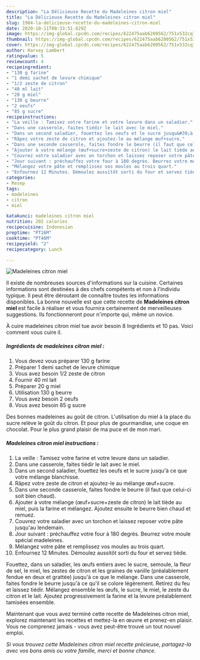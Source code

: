 ```yaml
---
description: "La Délicieuse Recette du Madeleines citron miel"
title: "La Délicieuse Recette du Madeleines citron miel"
slug: 1904-la-delicieuse-recette-du-madeleines-citron-miel
date: 2020-10-11T00:33:51.629Z
image: https://img-global.cpcdn.com/recipes/622475aab6200562/751x532cq70/madeleines-citron-miel-photo-principale-de-la-recette.jpg
thumbnail: https://img-global.cpcdn.com/recipes/622475aab6200562/751x532cq70/madeleines-citron-miel-photo-principale-de-la-recette.jpg
cover: https://img-global.cpcdn.com/recipes/622475aab6200562/751x532cq70/madeleines-citron-miel-photo-principale-de-la-recette.jpg
author: Harvey Lambert
ratingvalue: 5
reviewcount: 4
recipeingredient:
- "130 g farine"
- "1 demi sachet de levure chimique"
- "1/2 zeste de citron"
- "40 ml lait"
- "20 g miel"
- "130 g beurre"
- "2 oeufs"
- "85 g sucre"
recipeinstructions:
- "La veille : Tamisez votre farine et votre levure dans un saladier."
- "Dans une casserole, faites tiédir le lait avec le miel."
- "Dans un second saladier, fouettez les oeufs et le sucre jusqu&#39;à ce que votre mélange blanchisse."
- "Râpez votre zeste de citron et ajoutez-le au mélange œuf+sucre."
- "Dans une seconde casserole, faites fondre le beurre (il faut que celui-ci soit bien chaud)."
- "Ajouter à votre mélange (œuf+sucre+zeste de citron) le lait tiède au miel, puis la farine et mélangez. Ajoutez ensuite le beurre bien chaud et remuez."
- "Couvrez votre saladier avec un torchon et laissez reposer votre pâte jusqu&#39;au lendemain."
- "Jour suivant : préchauffez votre four à 180 degrés. Beurrez votre moule spécial madeleines."
- "Mélangez votre pâte et remplissez vos moules au trois quart."
- "Enfournez 12 Minutes. Démoulez aussitôt sorti du four et servez tiède."
categories:
- Resep
tags:
- madeleines
- citron
- miel

katakunci: madeleines citron miel 
nutrition: 202 calories
recipecuisine: Indonesian
preptime: "PT16M"
cooktime: "PT46M"
recipeyield: "2"
recipecategory: Lunch

---
```



![Madeleines citron miel](https://img-global.cpcdn.com/recipes/622475aab6200562/751x532cq70/madeleines-citron-miel-photo-principale-de-la-recette.jpg)

Il existe de nombreuses sources d'informations sur la cuisine. Certaines informations sont destinées à des chefs compétents et non à l'individu typique. Il peut être déroutant de connaître toutes les informations disponibles. La bonne nouvelle est que cette recette de <strong> Madeleines citron miel </strong> est facile à réaliser et vous fournira certainement de merveilleuses suggestions. Ils fonctionneront pour n'importe qui, même un novice.

<!--inarticleads1-->

À cuire madeleines citron miel tue avoir besoin 8 Ingrédients et 10 pas. Voici comment vous cuire il.

##### Ingrédients de madeleines citron miel :

1. Vous devez vous préparer 130 g farine
1. Préparer 1 demi sachet de levure chimique
1. Vous avez besoin 1/2 zeste de citron
1. Fournir 40 ml lait
1. Préparer 20 g miel
1. Utilisation 130 g beurre
1. Vous avez besoin 2 oeufs
1. Vous avez besoin 85 g sucre


Des bonnes madeleines au goût de citron. L&#39;utilisation du miel à la place du sucre relève le goût du citron. Et pour plus de gourmandise, une coque en chocolat. Pour le plus grand plaisir de ma puce et de mon mari. 

<!--inarticleads2-->

##### Madeleines citron miel instructions :

1. La veille : Tamisez votre farine et votre levure dans un saladier.
1. Dans une casserole, faites tiédir le lait avec le miel.
1. Dans un second saladier, fouettez les oeufs et le sucre jusqu&#39;à ce que votre mélange blanchisse.
1. Râpez votre zeste de citron et ajoutez-le au mélange œuf+sucre.
1. Dans une seconde casserole, faites fondre le beurre (il faut que celui-ci soit bien chaud).
1. Ajouter à votre mélange (œuf+sucre+zeste de citron) le lait tiède au miel, puis la farine et mélangez. Ajoutez ensuite le beurre bien chaud et remuez.
1. Couvrez votre saladier avec un torchon et laissez reposer votre pâte jusqu&#39;au lendemain.
1. Jour suivant : préchauffez votre four à 180 degrés. Beurrez votre moule spécial madeleines.
1. Mélangez votre pâte et remplissez vos moules au trois quart.
1. Enfournez 12 Minutes. Démoulez aussitôt sorti du four et servez tiède.


Fouettez, dans un saladier, les œufs entiers avec le sucre, semoule, la fleur de sel, le miel, les zestes de citron et les graines de vanille (préalablement fendue en deux et grattée) jusqu&#39;à ce que le mélange. Dans une casserole, faites fondre le beurre jusqu&#39;à ce qu&#39;il se colore légèrement. Retirez du feu et laissez tiédir. Mélangez ensemble les œufs, le sucre, le miel, le zeste du citron et le lait. Ajoutez progressivement la farine et la levure préalablement tamisées ensemble. 

<!--inarticleads1-->

<p>
Maintenant que vous avez terminé cette recette de Madeleines citron miel, explorez maintenant les recettes et mettez-la en œuvre et prenez-en plaisir. Vous ne comprenez jamais - vous avez peut-être trouvé un tout nouvel emploi.
</p>

<p>
<i>Si vous trouvez cette Madeleines citron miel recette précieuse, partagez-la avec vos bons amis ou votre famille, merci et bonne chance.</i>
</p>
